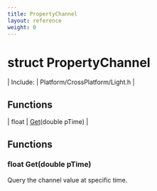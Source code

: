 ```yaml
---
title: PropertyChannel
layout: reference
weight: 0
---
```

struct PropertyChannel
===

| Include: | Platform/CrossPlatform/Light.h |



Functions
---

| float | [Get](#Get)(double pTime) |


Functions
---
<a name="Get"></a>
### float Get(double pTime)
Query the channel value at specific time.
